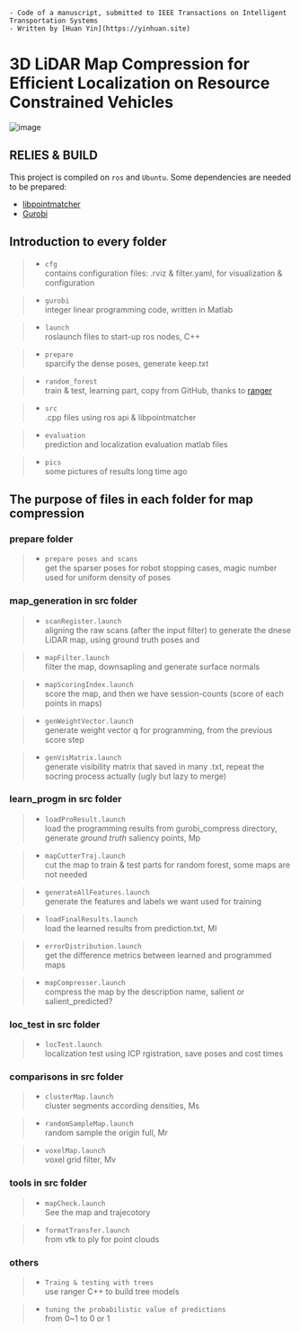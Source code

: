 ```
- Code of a manuscript, submitted to IEEE Transactions on Intelligent Transportation Systems
- Written by [Huan Yin](https://yinhuan.site)
```

# 3D LiDAR Map Compression for Efficient Localization on Resource Constrained Vehicles 

![image](https://github.com/ZJUYH/map_compression/blob/master/pics/system.png)

## RELIES & BUILD

This project is compiled on `ros` and `Ubuntu`. 
Some dependencies are needed to be prepared:
* [libpointmatcher](https://github.com/ethz-asl/libpointmatcher)
* [Gurobi](http://www.gurobi.com/)


## Introduction to every folder

> + `cfg`  
contains configuration files:  .rviz & filter.yaml, for visualization & configuration

> + `gurobi`  
integer linear programming code, written in Matlab

> + `launch`  
roslaunch files to start-up ros nodes, C++

> + `prepare`  
sparcify the dense poses, generate keep.txt

> + `random_forest`  
train & test, learning part, copy from GitHub, thanks to [ranger](https://github.com/your/project/tags)

> + `src`  
.cpp files using ros api & libpointmatcher

> + `evaluation`  
prediction and localization evaluation matlab files

> + `pics`  
some pictures of results long time ago

## The purpose of files in each folder for map compression

### prepare folder

> + `prepare poses and scans`  
get the sparser poses for robot stopping cases, magic number used for uniform density of poses

### map_generation in src folder

> + `scanRegister.launch`  
aligning the raw scans (after the input filter) to generate the dnese LiDAR map, using ground truth poses and 

> + `mapFilter.launch`  
filter the map, downsapling and generate surface normals

> + `mapScoringIndex.launch`  
score the map, and then we have session-counts (score of each points in maps)

> + `genWeightVector.launch`  
generate weight vector q for programming, from the previous score step

> + `genVisMatrix.launch`  
generate visibility matrix that saved in many .txt, repeat the socring process actually (ugly but lazy to merge)

### learn_progm in src folder

> + `loadProResult.launch`  
load the programming results from gurobi_compress directory, generate *ground truth* saliency points, Mp

> + `mapCutterTraj.launch`  
cut the map to train & test parts for random forest, some maps are not needed

> + `generateAllFeatures.launch`  
generate the features and labels we want used for training

> + `loadFinalResults.launch`  
load the learned results from prediction.txt, Ml

> + `errorDistribution.launch`  
get the difference metrics between learned and programmed maps 

> + `mapCompresser.launch`  
compress the map by the description name, salient or salient_predicted?	

### loc_test in src folder

> + `locTest.launch`  
localization test using ICP rgistration, save poses and cost times

### comparisons in src folder

> + `clusterMap.launch`  
cluster segments according densities, Ms

> + `randomSampleMap.launch`  
random sample the origin full, Mr

> + `voxelMap.launch`  
voxel grid filter, Mv

### tools in src folder

> + `mapCheck.launch`  
See the map and trajecotory

> + `formatTransfer.launch`  
from vtk to ply for point clouds

### others

> + `Traing & testing with trees`  
use ranger C++ to build tree models

> + `tuning the probabilistic value of predictions`  
from 0~1 to 0 or 1

   
